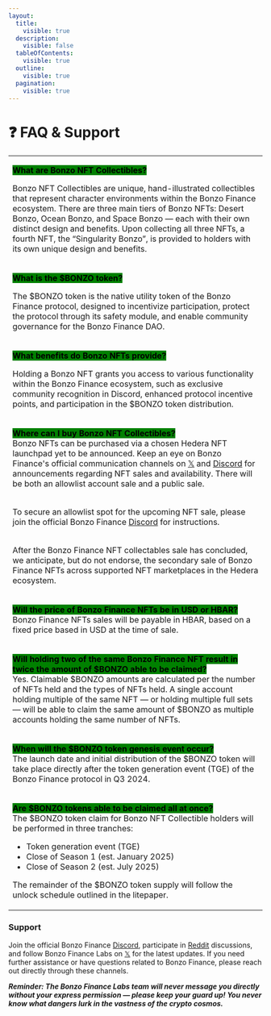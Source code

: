 ```yaml
---
layout:
  title:
    visible: true
  description:
    visible: false
  tableOfContents:
    visible: true
  outline:
    visible: true
  pagination:
    visible: true
---
```


# ❓ FAQ & Support

|                                                                                                                                                                                                                                                                                                                                                                                                                                                                                                                                                                                                                                                                                                                                                                                                                                                                                            |
| ------------------------------------------------------------------------------------------------------------------------------------------------------------------------------------------------------------------------------------------------------------------------------------------------------------------------------------------------------------------------------------------------------------------------------------------------------------------------------------------------------------------------------------------------------------------------------------------------------------------------------------------------------------------------------------------------------------------------------------------------------------------------------------------------------------------------------------------------------------------------------------------ |
| <p><mark style="background-color:green;"><strong>What are Bonzo NFT Collectibles?</strong></mark></p><p>Bonzo NFT Collectibles are unique, hand-illustrated collectibles that represent character environments within the Bonzo Finance ecosystem. There are three main tiers of Bonzo NFTs: Desert Bonzo, Ocean Bonzo, and Space Bonzo — each with their own distinct design and benefits. Upon collecting all three NFTs, a fourth NFT,  the “Singularity Bonzo”, is provided to holders with its own unique design and benefits.</p>                                                                                                                                                                                                                                                                                                                                                    |
| <p><mark style="background-color:green;"><strong>What is the $BONZO token?</strong></mark></p><p>The $BONZO token is the native utility token of the Bonzo Finance protocol, designed to incentivize participation, protect the protocol through its safety module, and enable community governance for the Bonzo Finance DAO.</p>                                                                                                                                                                                                                                                                                                                                                                                                                                                                                                                                                         |
| <p><mark style="background-color:green;"><strong>What benefits do Bonzo NFTs provide?</strong></mark></p><p>Holding a Bonzo NFT grants you access to various functionality within the Bonzo Finance ecosystem, such as exclusive community recognition in Discord, enhanced protocol incentive points, and participation in the $BONZO token distribution.</p>                                                                                                                                                                                                                                                                                                                                                                                                                                                                                                                             |
| <p><mark style="background-color:green;"><strong>Where can I buy Bonzo NFT Collectibles?</strong></mark><br>Bonzo NFTs can be purchased via a chosen Hedera NFT launchpad yet to be announced. Keep an eye on Bonzo Finance's official communication channels on <a href="http://x.com/bonzo_finance">𝕏</a> and <a href="http://bonzo.finance/discord">Discord</a> for announcements regarding NFT sales and availability. There will be both an allowlist account sale and a public sale.</p><p><br>To secure an allowlist spot for the upcoming NFT sale, please join the official Bonzo Finance <a href="http://bonzo.finance/discord">Discord</a> for instructions.</p><p><br>After the Bonzo Finance NFT collectables sale has concluded, we anticipate, but do not endorse, the secondary sale of Bonzo Finance NFTs across supported NFT marketplaces in the Hedera ecosystem.</p> |
| <p><mark style="background-color:green;"><strong>Will the price of Bonzo Finance NFTs be in USD or HBAR?</strong></mark><br>Bonzo Finance NFTs sales will be payable in HBAR, based on a fixed price based in USD at the time of sale.</p>                                                                                                                                                                                                                                                                                                                                                                                                                                                                                                                                                                                                                                                 |
| <p><mark style="background-color:green;"><strong>Will holding two of the same Bonzo Finance NFT result in twice the amount of $BONZO able to be claimed?</strong></mark><br>Yes. Claimable $BONZO amounts are calculated per the number of NFTs held and the types of NFTs held. A single account holding multiple of the same NFT — or holding multiple full sets — will be able to claim the same amount of $BONZO as multiple accounts holding the same number of NFTs.</p>                                                                                                                                                                                                                                                                                                                                                                                                             |
| <p><mark style="background-color:green;"><strong>When will the $BONZO token genesis event occur?</strong></mark><br>The launch date and initial distribution of the $BONZO token will take place directly after the token generation event (TGE) of the Bonzo Finance protocol in Q3 2024.</p>                                                                                                                                                                                                                                                                                                                                                                                                                                                                                                                                                                                             |
| <p><mark style="background-color:green;"><strong>Are $BONZO tokens able to be claimed all at once?</strong></mark><br>The $BONZO token claim for Bonzo NFT Collectible holders will be performed in three tranches: </p><ul><li>Token generation event (TGE)</li><li>Close of Season 1 (est. January 2025)</li><li>Close of Season 2 (est. July 2025)</li></ul><p>The remainder of the $BONZO token supply will follow the unlock schedule outlined in the litepaper.</p>                                                                                                                                                                                                                                                                                                                                                                                                                  |

### Support

Join the official Bonzo Finance [Discord](https://www.bonzo.finance/discord), participate in [Reddit](https://www.reddit.com/r/bonzofinance/) discussions, and follow Bonzo Finance Labs on [𝕏](http://x.com/bonzo\_finance) for the latest updates. If you need further assistance or have questions related to Bonzo Finance, please reach out directly through these channels.

_**Reminder: The Bonzo Finance Labs team will never message you directly without your express permission — please keep your guard up! You never know what dangers lurk in the vastness of the crypto cosmos.**_
